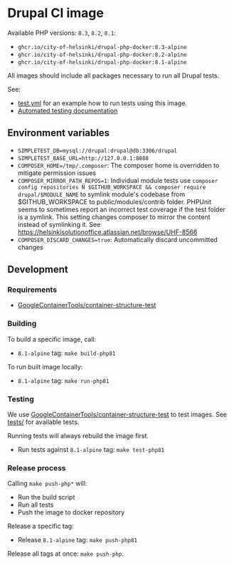 # Drupal CI image

Available PHP versions: `8.3`, `8.2`, `8.1`:

- `ghcr.io/city-of-helsinki/drupal-php-docker:8.3-alpine`
- `ghcr.io/city-of-helsinki/drupal-php-docker:8.2-alpine`
- `ghcr.io/city-of-helsinki/drupal-php-docker:8.1-alpine`

All images should include all packages necessary to run all Drupal tests.

See:
- [test.yml](https://github.com/City-of-Helsinki/drupal-helfi-platform/blob/main/.github/workflows/test.yml.dist) for an example how to run tests using this image.
- [Automated testing documentation](https://github.com/City-of-Helsinki/drupal-helfi-platform/blob/main/documentation/testing.md)

## Environment variables

- `SIMPLETEST_DB=mysql://drupal:drupal@db:3306/drupal`
- `SIMPLETEST_BASE_URL=http://127.0.0.1:8888`
- `COMPOSER_HOME=/tmp/.composer`: The composer home is overridden to mitigate permission issues
- `COMPOSER_MIRROR_PATH_REPOS=1`: Individual module tests use `composer config repositories N $GITHUB_WORKSPACE && composer require drupal/$MODULE_NAME` to symlink module's codebase from $GITHUB_WORKSPACE to public/modules/contrib folder. PHPUnit seems to sometimes report an incorrect test coverage if the test folder is a symlink. This setting changes composer to mirror the content instead of symlinking it. See https://helsinkisolutionoffice.atlassian.net/browse/UHF-8566
- `COMPOSER_DISCARD_CHANGES=true`: Automatically discard uncommitted changes

## Development

### Requirements

- [GoogleContainerTools/container-structure-test](https://github.com/GoogleContainerTools/container-structure-test)

### Building

To build a specific image, call:

- `8.1-alpine` tag: `make build-php81`

To run built image locally:

- `8.1-alpine` tag: `make run-php81`

### Testing

We use [GoogleContainerTools/container-structure-test](https://github.com/GoogleContainerTools/container-structure-test) to test images. See [tests/](tests/) for available tests.

Running tests will always rebuild the image first.

- Run tests against `8.1-alpine` tag: `make test-php81`

### Release process

Calling `make push-php*` will:
- Run the build script
- Run all tests
- Push the image to docker repository

Release a specific tag:

- Release `8.1-alpine` tag: `make push-php81`

Release all tags at once: `make push-php`.
